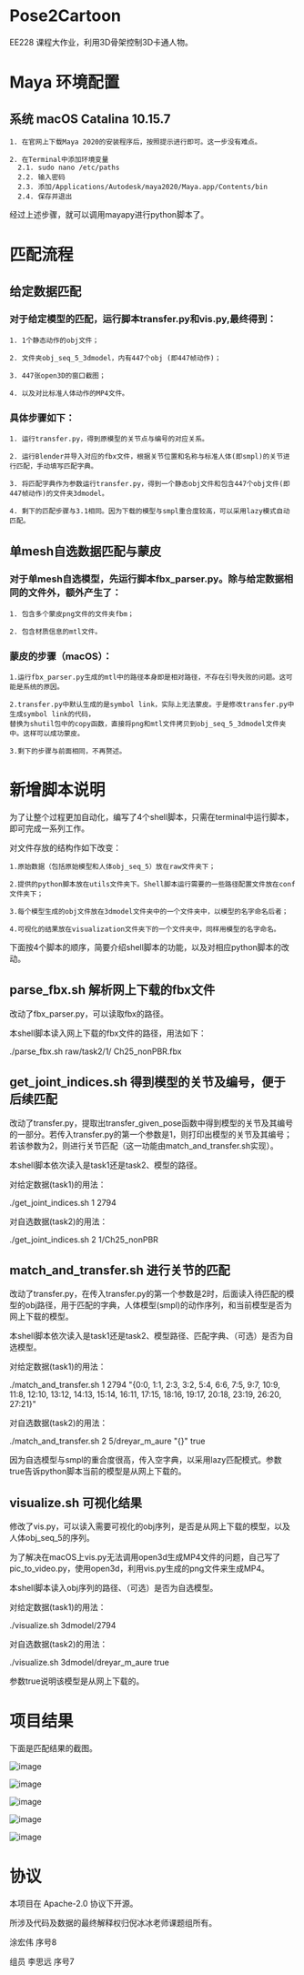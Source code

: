 # Pose2Cartoon 

EE228 课程大作业，利用3D骨架控制3D卡通人物。

# Maya 环境配置
  ## 系统 macOS Catalina 10.15.7
    
    1. 在官网上下载Maya 2020的安装程序后，按照提示进行即可。这一步没有难点。
    
    2. 在Terminal中添加环境变量
      2.1. sudo nano /etc/paths
      2.2. 输入密码
      2.3. 添加/Applications/Autodesk/maya2020/Maya.app/Contents/bin
      2.4. 保存并退出

经过上述步骤，就可以调用mayapy进行python脚本了。



# 匹配流程

  ## 给定数据匹配
  
  ### 对于给定模型的匹配，运行脚本transfer.py和vis.py,最终得到：
    
    1. 1个静态动作的obj文件；
    
    2. 文件夹obj_seq_5_3dmodel，内有447个obj (即447帧动作)；
    
    3. 447张open3D的窗口截图；
    
    4. 以及对比标准人体动作的MP4文件。

  ### 具体步骤如下：
   
    1. 运行transfer.py，得到原模型的关节点与编号的对应关系。
    
    2. 运行Blender并导入对应的fbx文件，根据关节位置和名称与标准人体(即smpl)的关节进行匹配，手动填写匹配字典。
    
    3. 将匹配字典作为参数运行transfer.py，得到一个静态obj文件和包含447个obj文件(即447帧动作)的文件夹3dmodel。
    
    4. 剩下的匹配步骤与3.1相同。因为下载的模型与smpl重合度较高，可以采用lazy模式自动匹配。


  ## 单mesh自选数据匹配与蒙皮

  ### 对于单mesh自选模型，先运行脚本fbx_parser.py。除与给定数据相同的文件外，额外产生了：
    
    1. 包含多个蒙皮png文件的文件夹fbm；
    
    2. 包含材质信息的mtl文件。

  ### 蒙皮的步骤（macOS）：

    1.运行fbx_parser.py生成的mtl中的路径本身即是相对路径，不存在引导失败的问题。这可能是系统的原因。

    2.transfer.py中默认生成的是symbol link，实际上无法蒙皮。于是修改transfer.py中生成symbol link的代码，
    替换为shutil包中的copy函数，直接将png和mtl文件拷贝到obj_seq_5_3dmodel文件夹中。这样可以成功蒙皮。

    3.剩下的步骤与前面相同，不再赘述。

# 新增脚本说明

  为了让整个过程更加自动化，编写了4个shell脚本，只需在terminal中运行脚本，即可完成一系列工作。
  
  对文件存放的结构作如下改变：
  
    1.原始数据（包括原始模型和人体obj_seq_5）放在raw文件夹下；

    2.提供的python脚本放在utils文件夹下。Shell脚本运行需要的一些路径配置文件放在conf文件夹下；

    3.每个模型生成的obj文件放在3dmodel文件夹中的一个文件夹中，以模型的名字命名后者；

    4.可视化的结果放在visualization文件夹下的一个文件夹中，同样用模型的名字命名。

  下面按4个脚本的顺序，简要介绍shell脚本的功能，以及对相应python脚本的改动。

  ## parse_fbx.sh 解析网上下载的fbx文件

  改动了fbx_parser.py，可以读取fbx的路径。
  
  本shell脚本读入网上下载的fbx文件的路径，用法如下：
  
  ./parse_fbx.sh raw/task2/1/ Ch25_nonPBR.fbx
  
  ## get_joint_indices.sh 得到模型的关节及编号，便于后续匹配

  改动了transfer.py，提取出transfer_given_pose函数中得到模型的关节及其编号的一部分。若传入transfer.py的第一个参数是1，则打印出模型的关节及其编号；若该参数为2，则进行关节匹配（这一功能由match_and_transfer.sh实现）。
  
  本shell脚本依次读入是task1还是task2、模型的路径。
  
  对给定数据(task1)的用法：
  
  ./get_joint_indices.sh 1 2794
  
  对自选数据(task2)的用法：
  
  ./get_joint_indices.sh 2 1/Ch25_nonPBR

  ## match_and_transfer.sh 进行关节的匹配
  
  改动了transfer.py，在传入transfer.py的第一个参数是2时，后面读入待匹配的模型的obj路径，用于匹配的字典，人体模型(smpl)的动作序列，和当前模型是否为网上下载的模型。
  
  本shell脚本依次读入是task1还是task2、模型路径、匹配字典、（可选）是否为自选模型。
  
  对给定数据(task1)的用法：
  
  ./match_and_transfer.sh 1 2794 "{0:0, 1:1, 2:3, 3:2, 5:4, 6:6, 7:5, 9:7, 10:9, 11:8, 12:10, 13:12, 14:13, 15:14, 16:11, 17:15, 18:16, 19:17, 20:18, 23:19, 26:20, 27:21}"
  
  对自选数据(task2)的用法：
  
  ./match_and_transfer.sh 2 5/dreyar_m_aure "{}" true
  
  因为自选模型与smpl的重合度很高，传入空字典，以采用lazy匹配模式。参数true告诉python脚本当前的模型是从网上下载的。

  ## visualize.sh 可视化结果

  修改了vis.py，可以读入需要可视化的obj序列，是否是从网上下载的模型，以及人体obj_seq_5的序列。
  
  为了解决在macOS上vis.py无法调用open3d生成MP4文件的问题，自己写了pic_to_video.py，使用open3d，利用vis.py生成的png文件来生成MP4。
  
  本shell脚本读入obj序列的路径、（可选）是否为自选模型。
  
  对给定数据(task1)的用法：
  
  ./visualize.sh 3dmodel/2794
  
  对自选数据(task2)的用法：
  
  ./visualize.sh 3dmodel/dreyar_m_aure true
  
  参数true说明该模型是从网上下载的。

# 项目结果

  下面是匹配结果的截图。

  ![image](/img/result1.png)
  
  ![image](/img/result2.png)

  ![image](/img/result3.png)

  ![image](/img/result4.png)

  ![image](/img/result5.png)


# 协议 
  
  本项目在 Apache-2.0 协议下开源。

  所涉及代码及数据的最终解释权归倪冰冰老师课题组所有。

  涂宏伟 序号8
  
  组员 李思远 序号7
